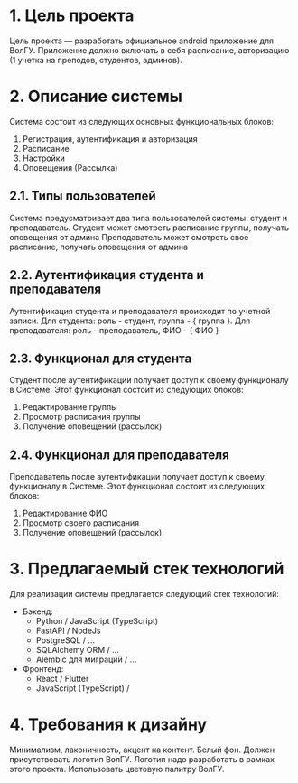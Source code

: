 # 1. Цель проекта

Цель проекта — разработать официальное android приложение для ВолГУ. Приложение должно включать в себя расписание, авторизацию (1 учетка на преподов, студентов, админов). 


# 2. Описание системы

Система состоит из следующих основных функциональных блоков:

1. Регистрация, аутентификация и авторизация
2. Расписание
3. Настройки
4. Оповещения (Рассылка)


## 2.1. Типы пользователей

Система предусматривает два типа пользователей системы: студент и преподаватель.
Студент может смотреть расписание группы, получать оповещения от админа
Преподаватель может смотреть свое расписание, получать оповещения от админа


## 2.2. Аутентификация студента и преподавателя

Аутентификация студента и преподавателя происходит по учетной записи. Для студента: роль - студент, группа - { группа }. Для преподавателя: роль - преподаватель, ФИО - { ФИО }


## 2.3. Функционал для студента

Студент после аутентификации получает доступ к своему функционалу в Системе. Этот функционал состоит из
следующих блоков:

1. Редактирование группы
2. Просмотр расписания группы
3. Получение оповещений (рассылок)

## 2.4. Функционал для преподавателя

Преподаватель после аутентификации получает доступ к своему функционалу в Системе. Этот функционал состоит из
следующих блоков:

1. Редактирование ФИО
2. Просмотр своего расписания
3. Получение оповещений (рассылок)


# 3. Предлагаемый стек технологий

Для реализации системы предлагается следующий стек технологий:

* Бэкенд:
    - Python / JavaScript (TypeScript) 
    - FastAPI / NodeJs
    - PostgreSQL / ...
    - SQLAlchemy ORM / ...
    - Alembic для миграций / ...
* Фронтенд:
    - React / Flutter  
    - JavaScript (TypeScript) / 


# 4. Требования к дизайну

Минимализм, лаконичность, акцент на контент. Белый фон. Должен присутствовать
логотип ВолГУ. Логотип надо разработать в рамках
этого проекта. Использовать цветовую палитру ВолГУ.
